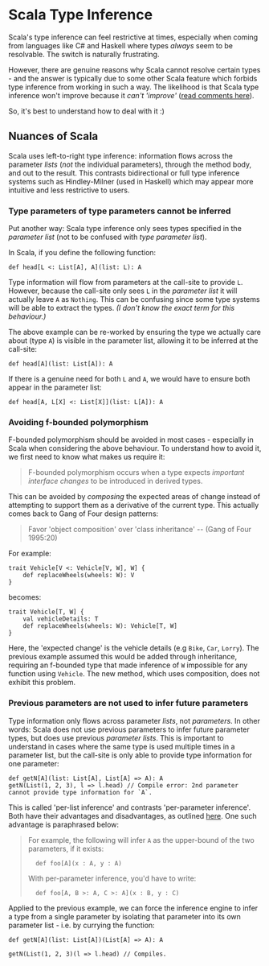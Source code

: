 Scala Type Inference
====================

Scala's type inference can feel restrictive at times, especially when coming from languages like C# and Haskell where 
types *always* seem to be resolvable. The switch is naturally frustrating.

However, there are genuine reasons why Scala cannot resolve certain types - and the answer is typically due to some other Scala feature which forbids type inference from working in such a way. The likelihood is that Scala type inference won't improve because it *can't 'improve'* ([read comments here][scala-type-inference-blog]).

So, it's best to understand how to deal with it :)

Nuances of Scala
----------------

Scala uses left-to-right type inference: information flows across the parameter *lists* (*not* the individual parameters),
through the method body, and out to the result. This contrasts bidirectional or full type inference systems such as
Hindley-Milner (used in Haskell) which may appear more intuitive and less restrictive to users.

### Type parameters of type parameters cannot be inferred

Put another way: Scala type inference only sees types specified in the *parameter list* (not to be confused with *type parameter list*).

In Scala, if you define the following function:

    def head[L <: List[A], A](list: L): A

Type information will flow from parameters at the call-site to provide `L`. However, because the call-site only sees `L` 
in the *parameter list*  it will actually leave `A` as `Nothing`. This can be confusing since some type systems will 
be able to extract the types. *(I don't know the exact term for this behaviour.)*

The above example can be re-worked by ensuring the type we actually care about (type `A`) is visible in the parameter
list, allowing it to be inferred at the call-site:

    def head[A](list: List[A]): A
    
If there is a genuine need for both `L` and `A`, we would have to ensure both appear in the parameter list:

    def head[A, L[X] <: List[X]](list: L[A]): A
    
### Avoiding f-bounded polymorphism

F-bounded polymorphism should be avoided in most cases - especially in Scala when considering the above behaviour. To understand how to avoid it, we first need to know what makes us require it:

>   F-bounded polymorphism occurs when a type expects *important interface changes* to be introduced in derived types.

This can be avoided by *composing* the expected areas of change instead of attempting to support them as a derivative of the current type. This actually comes back to Gang of Four design patterns:

>   Favor 'object composition' over 'class inheritance'
>   --  (Gang of Four 1995:20)

For example:

    trait Vehicle[V <: Vehicle[V, W], W] {
        def replaceWheels(wheels: W): V
    }

becomes:

    trait Vehicle[T, W] {
        val vehicleDetails: T
        def replaceWheels(wheels: W): Vehicle[T, W]
    }
    
Here, the 'expected change' is the vehicle details (e.g `Bike`, `Car`, `Lorry`). The previous example assumed this would be added through inheritance, requiring an f-bounded type that made inference of `W` impossible for any function using `Vehicle`. The new method, which uses composition, does not exhibit this problem.
    
### Previous parameters are not used to infer future parameters

Type information only flows across parameter *lists*, not *parameters*. In other words: Scala does not use previous 
parameters to infer future parameter types, but does use previous *parameter lists*. This is important to understand 
in cases where the same type is used multiple times in a parameter list, but the call-site is only able to provide type 
information for one parameter:

    def getN[A](list: List[A], List[A] => A): A
    getN(List(1, 2, 3), l => l.head) // Compile error: 2nd parameter cannot provide type information for `A`.

This is called 'per-list inference' and contrasts 'per-parameter inference'. Both have their advantages and disadvantages, as outlined [here][scala-vs-csharp]. One such advantage is paraphrased below:

>   For example, the following will infer `A` as the upper-bound of the two parameters, if it exists:
>
>       def foo[A](x : A, y : A)
>
>   With per-parameter inference, you'd have to write:
>
>       def foo[A, B >: A, C >: A](x : B, y : C)

Applied to the previous example, we can force the inference engine to infer a type from a single parameter by isolating 
that parameter into its own parameter list - i.e. by currying the function:

    def getN[A](list: List[A])(List[A] => A): A

    getN(List(1, 2, 3)(l => l.head) // Compiles.

[scala-type-inference-blog]: http://pchiusano.blogspot.co.uk/2011/05/making-most-of-scalas-extremely-limited.html
[scala-vs-csharp]: http://www.scala-lang.org/old/node/7083

